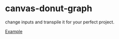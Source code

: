 # canvas-donut-graph

change inputs and transpile it for your perfect project.

[Example](example-graph.png)
